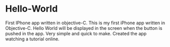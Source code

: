 # Hello-World
First IPhone app written in objective-C.
This is my first iPhone app written in Objective-C. Hello World will be displayed in the screen when the button is pushed in the app. Very simple and quick to make. Created the app watching a tutorial online.
